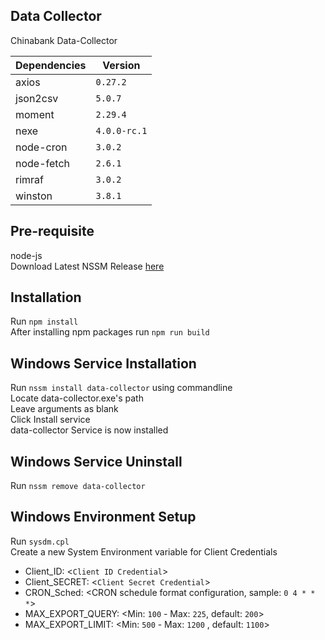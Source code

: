 ## Data Collector

Chinabank Data-Collector


|Dependencies    |Version   
|----------------|---------           
|axios           |`0.27.2`                             
|json2csv        |`5.0.7`
|moment          |`2.29.4`
|nexe            |`4.0.0-rc.1`            
|node-cron       |`3.0.2`            
|node-fetch      |`2.6.1`
|rimraf		     |`3.0.2`
|winston         |`3.8.1` 

## Pre-requisite
node-js <br />
Download Latest NSSM Release [here](https://nssm.cc/download)<br />

## Installation

Run `npm install`<br />
After installing npm packages run `npm run build`


## Windows Service Installation
Run `nssm install data-collector` using commandline<br />
Locate data-collector.exe's path<br />
Leave arguments as blank <br/>
Click Install service <br />
data-collector Service is now installed <br />

## Windows Service Uninstall
Run `nssm remove data-collector`<br />

## Windows Environment Setup
Run `sysdm.cpl` <br />
Create a new System Environment variable for Client Credentials <br/>
* Client_ID: <`Client ID Credential`>
* Client_SECRET: <`Client Secret Credential`>
* CRON_Sched: <CRON schedule format configuration, sample: `0 4 * * *`>
* MAX_EXPORT_QUERY: <Min: `100` - Max: `225`, default: `200`> 
* MAX_EXPORT_LIMIT: <Min: `500` - Max: `1200` , default: `1100`> 

